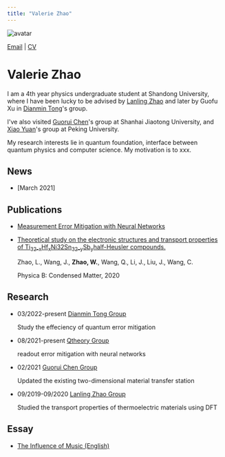 ```yaml
---
title: "Valerie Zhao"
---
```


![avatar](https://raw.github.com/wanbingzhao/wanbingzhao.github.io/main/wbzhao.jpg)

[Email](https://mail.google.com/mail/u/0/?fs=1&tf=cm&source=mailto&to=zhaowanbing@mail.sdu.edu.cn) \| [CV](https://drive.google.com/file/d/18WyV33s8_yD3oIE4VLaWb7YujnKGtlav/view?usp=sharing)

# Valerie Zhao

I am a 4th year physics undergraduate student at Shandong University, where I have been lucky to be advised by [Lanling Zhao](https://faculty.sdu.edu.cn/zhaolanling/en/index.htm) and later by Guofu Xu in [Dianmin Tong](https://www.researchgate.net/profile/Dianmin-Tong)'s group.

I've also visited [Guorui Chen](https://scholar.google.com/citations?user=1vAbo0oAAAAJ&hl=zh-CN)'s group at Shanhai Jiaotong University, and [Xiao Yuan](http://cfcs.pku.edu.cn/english/people/faculty/xiaoyuan/index.htm)'s group at Peking University.  

My research interests lie in quantum foundation, interface between quantum physics and computer science. My motivation is to xxx. 

## News

- [March 2021]

## Publications
- [Measurement Error Mitigation with Neural Networks](#)

- [Theoretical study on the electronic structures and transport properties of Ti<sub>32-x</sub>Hf<sub>x</sub>Ni32Sn<sub>32-y</sub>Sb<sub>y</sub>half-Heusler compounds.](https://www.sciencedirect.com/science/article/abs/pii/S092145262030394X)

  Zhao, L., Wang, J., **Zhao, W.**, Wang, Q., Li, J., Liu, J., Wang, C.

  Physica B: Condensed Matter, 2020

## Research

- 03/2022-present  [Dianmin Tong Group](https://www.researchgate.net/lab/Dianmin-Tong-Lab)  
  
     Study the effeciency of quantum error mitigation

- 08/2021-present  [Qtheory Group](http://cfcs.pku.edu.cn/english/people/faculty/xiaoyuan/index.htm)
  
     readout error mitigation with neural networks

- 02/2021    [Guorui Chen Group](https://2d.sjtu.edu.cn/)

     Updated the existing two-dimensional material transfer station

- 09/2019-09/2020  [Lanling Zhao Group](https://faculty.sdu.edu.cn/zhaolanling/en/index.htm)

     Studied the transport properties of thermoelectric materials  using DFT

## Essay
- [The Influence of Music (English)](https://drive.google.com/file/d/1dKUXeIqX75Y9yWAdef0moNYm0CAfDTKB/view?usp=sharing)
